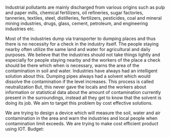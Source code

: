 Industrial pollutants are mainly discharged from various origins such as pulp and paper mills, chemical fertilizers, oil refineries, sugar factories, tanneries, textiles, steel, distilleries, fertilizers, pesticides, coal and mineral mining industries, drugs, glass, cement, petroleum, and engineering industries etc. 

Most of the industries dump via transporter to dumping places and thus there is no necessity for a check in the industry itself. The people staying nearby often utilize the same land and water for agricultural and daily purposes.  We believe that the industries should not take things lightly and especially for people staying nearby and the workers of the place a check should be there which when is necessary, warns the area of the contamination in soil and water. Industries have always had an intelligent solution about this. Dumping pipes always had a solvent which would dissolve the contamination if the level increases. This process is called neutralization But, this never gave the locals and the workers about information or statistical data about the amount of contamination currently present in the surroundings, instead all they get to know that the solvent is doing its job. We aim to target this problem by cost effective solutions.

We are trying to design a device which will measure the soil, water and air contamination in the area and warn the industries and local people when contamination limit exceeds. We are trying to make cost efficient product using IOT.
Budget:
